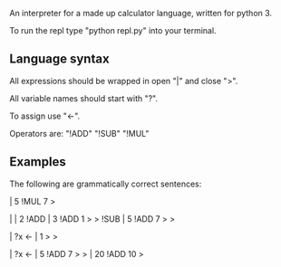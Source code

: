 An interpreter for a made up calculator language, written for python 3. 

To run the repl type "python repl.py" into your terminal.



## Language syntax

All expressions should be wrapped in open "|" and close ">".

All variable names should start with "?".

To assign use "<-".

Operators are:
"!ADD"
"!SUB"
"!MUL"



## Examples

The following are grammatically correct sentences:

| 5 !MUL 7 >

| | 2 !ADD | 3 !ADD 1 > > !SUB | 5 !ADD 7 > >

| ?x <- | 1 > >

| ?x <- | 5 !ADD 7 > > | 20 !ADD 10 >

